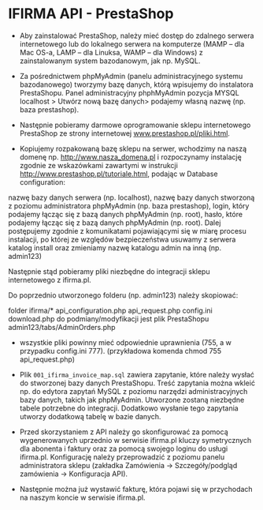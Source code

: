 IFIRMA API - PrestaShop
=======================


- Aby zainstalować PrestaShop, należy mieć dostęp do zdalnego serwera internetowego lub do lokalnego serwera na komputerze (MAMP – dla Mac OS-a, LAMP – dla Linuksa, WAMP – dla Windows) z zainstalowanym system bazodanowym, jak np. MySQL.

- Za pośrednictwem phpMyAdmin (panelu administracyjnego systemu bazodanowego) tworzymy bazę danych, którą wpisujemy do instalatora PrestaShopu. Panel administracyjny phphMyAdmin pozycja MYSQL localhost > Utwórz nową bazę danych> podajemy własną nazwę (np. baza prestashop).

- Następnie pobieramy darmowe oprogramowanie sklepu internetowego PrestaShop ze strony internetowej www.prestashop.pl/pliki.html.

- Kopiujemy rozpakowaną bazę sklepu na serwer, wchodzimy na naszą domenę np. http://www.nasza_domena.pl i rozpoczynamy instalację zgodnie ze wskazówkami zawartymi w instrukcji http://www.prestashop.pl/tutoriale.html, podając w Database configuration:

nazwę bazy danych serwera (np. localhost),
nazwę bazy danych stworzoną z poziomu administratora phpMyAdmin (np. baza prestashop),
login, który podajemy łącząc się z bazą danych phpMyAdmin (np. root),
hasło, które podajemy łącząc się z bazą danych phpMyAdmin (np. root).
Dalej postępujemy zgodnie z komunikatami pojawiającymi się w miarę procesu instalacji, po której ze względów bezpieczeństwa usuwamy z serwera katalog install oraz zmieniamy nazwę katalogu admin na inną (np. admin123)

Następnie stąd pobieramy pliki niezbędne do integracji sklepu internetowego z ifirma.pl.

Do poprzednio utworzonego folderu (np. admin123) należy skopiować:

folder ifirma/*
api_configuration.php
api_request.php
config.ini
download.php
do podmiany/modyfikacji jest plik PrestaShopu admin123/tabs/AdminOrders.php

- wszystkie pliki powinny mieć odpowiednie uprawnienia (755, a w przypadku config.ini 777). (przykładowa komenda chmod 755 api_request.php)

- Plik `001_ifirma_invoice_map.sql` zawiera zapytanie, które należy wysłać do stworzonej bazy danych PrestaShopu. Treść zapytania można wkleić np. do edytora zapytań MySQL z poziomu narzędzi administracyjnych bazy danych, takich jak phpMyAdmin. Utworzone zostaną niezbędne tabele potrzebne do integracji. Dodatkowo wysłanie tego zapytania utworzy dodatkową tabelę w bazie danych.

- Przed skorzystaniem z API należy go skonfigurować za pomocą wygenerowanych uprzednio w serwisie ifirma.pl kluczy symetrycznych dla abonenta i faktury oraz za pomocą swojego loginu do usługi ifirma.pl. Konfigurację należy przeprowadzić z poziomu panelu administratora sklepu (zakładka Zamówienia -> Szczegóły/podgląd zamówienia -> Konfiguracja API).

- Następnie można już wystawić fakturę, która pojawi się w przychodach na naszym koncie w serwisie ifirma.pl.

